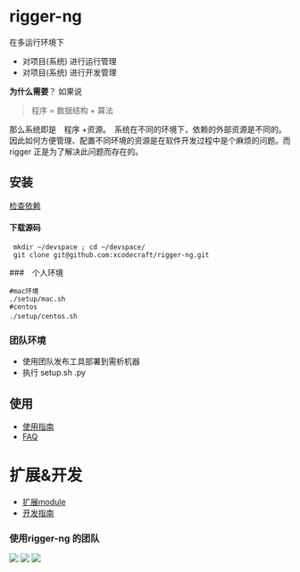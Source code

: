 # rigger-ng 
 在多运行环境下
* 对项目(系统) 进行运行管理
* 对项目(系统) 进行开发管理

**为什么需要**？
如果说

> 程序  =  数据结构  + 算法

那么系统即是　程序 +资源。　系统在不同的环境下，依赖的外部资源是不同的。因此如何方便管理、配置不同环境的资源是在软件开发过程中是个麻烦的问题。而rigger 正是为了解决此问题而存在的。


## 安装

[检查依赖](doc/depends.md)

####  下载源码

``` shell
 mkdir ~/devspace ; cd ~/devspace/
 git clone git@github.com:xcodecraft/rigger-ng.git
```
###　个人环境

```SHELL
#mac环境
./setup/mac.sh
#centos 
./setup/centos.sh　　
```
### 团队环境

* 使用团队发布工具部署到需析机器
* 执行 setup.sh <platform>.py

## 使用
*  [使用指南](doc/use_guide.md)
*  [FAQ](doc/faq.md)

# 扩展&开发
* [扩展module](doc/config/moduls.md)
* [开发指南](doc/dev/dev_guide.md)





### 使用rigger-ng 的团队

![](http://p3.qhimg.com/t015483498da1695b16.png)
![](https://i.h2.pdim.gs/b2a97149ec43dfc95eb177508af29f6c.png)
![](http://s.marares.cn/online/mara-website/static/images/index/page1/logo-white-1.e3cd2365.png)